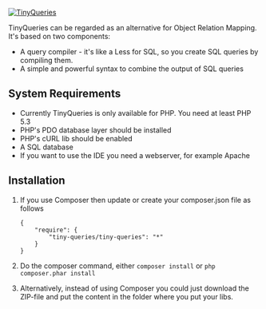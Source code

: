 [![TinyQueries](http://tinyqueries.com/css/images/tiny-queries-logo-large.png)](http://www.tinyqueries.com/)

TinyQueries can be regarded as an alternative for Object Relation Mapping. It's based on two components:
* A query compiler - it's like a Less for SQL, so you create SQL queries by compiling them.
* A simple and powerful syntax to combine the output of SQL queries

## System Requirements

* Currently TinyQueries is only available for PHP. You need at least PHP 5.3
* PHP's PDO database layer should be installed
* PHP's cURL lib should be enabled
* A SQL database
* If you want to use the IDE you need a webserver, for example Apache

## Installation

1. If you use Composer then update or create your composer.json file as follows

	```
	{
		"require": {
			"tiny-queries/tiny-queries": "*" 	
		}
	}
	```

1. Do the composer command, either ```composer install``` or ```php composer.phar install```

1. Alternatively, instead of using Composer you could just download the ZIP-file and put the content in the folder where you put your libs.



	